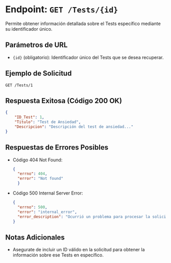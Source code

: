 # Endpoint: `GET /Tests/{id}`

Permite obtener información detallada sobre el Tests específico mediante su identificador único.

## Parámetros de URL
- `{id}` (obligatorio): Identificador único del Tests que se desea recuperar.

## Ejemplo de Solicitud
```http
GET /Tests/1
```

## Respuesta Exitosa (Código 200 OK)
```json
{
    "ID_Test": 1,
    "Titulo": "Test de Ansiedad",
    "Descripcion": "Descripción del test de ansiedad..."
}
```

## Respuestas de Errores Posibles
- Código 404 Not Found:

  ```json
  {
    "errno": 404,
    "error": "Not found"
    }
  ```

- Código 500 Internal Server Error:
  ```json
  {
    "errno": 500,
    "error": "internal_error",
    "error_description": "Ocurrió un problema para procesar la solicitud"
  }
  ``` 

## Notas Adicionales

- Asegurate de incluir un ID válido en la solicitud para obtener la información
  sobre ese Tests en específico.
